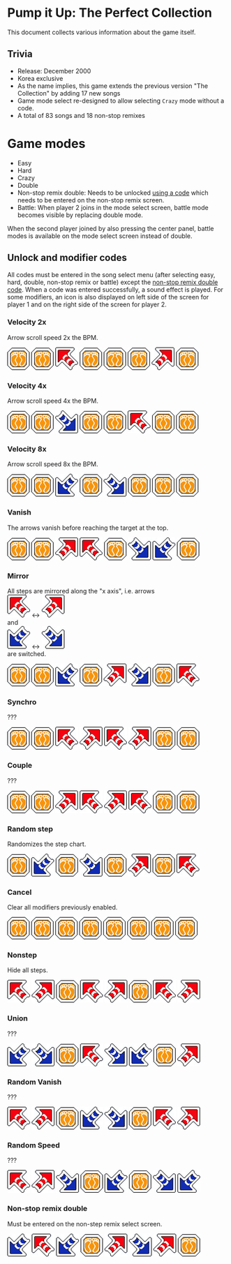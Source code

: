 # Pump it Up: The Perfect Collection
This document collects various information about the game itself.

## Trivia
* Release: December 2000
* Korea exclusive
* As the name implies, this game extends the previous version "The Collection" by adding 17 new songs
* Game mode select re-designed to allow selecting `Crazy` mode without a code.
* A total of 83 songs and 18 non-stop remixes

# Game modes
* Easy
* Hard
* Crazy
* Double
* Non-stop remix double: Needs to be unlocked [using a code](#non-stop-remix-double) which needs to be entered on the
non-stop remix screen.
* Battle: When player 2 joins in the mode select screen, battle mode becomes visible by replacing double mode.

When the second player joined by also pressing the center panel, battle modes is available on the mode select screen
instead of double.

## Unlock and modifier codes
All codes must be entered in the song select menu (after selecting easy, hard, double, non-stop remix or battle) except
the [non-stop remix double code](#non-stop-remix-double). When a code was entered successfully, a sound effect is
played. For some modifiers, an icon is also displayed on left side of the screen for player 1 and on the right side of
the screen for player 2.

### Velocity 2x
Arrow scroll speed 2x the BPM.

![](image/arrow/c.png)
![](image/arrow/c.png)
![](image/arrow/ul.png)
![](image/arrow/c.png)
![](image/arrow/c.png)
![](image/arrow/c.png)
![](image/arrow/ur.png)
![](image/arrow/c.png)

### Velocity 4x
Arrow scroll speed 4x the BPM.

![](image/arrow/c.png)
![](image/arrow/c.png)
![](image/arrow/dr.png)
![](image/arrow/c.png)
![](image/arrow/c.png)
![](image/arrow/ul.png)
![](image/arrow/c.png)
![](image/arrow/c.png)

### Velocity 8x
Arrow scroll speed 8x the BPM.

![](image/arrow/c.png)
![](image/arrow/c.png)
![](image/arrow/dl.png)
![](image/arrow/c.png)
![](image/arrow/dr.png)
![](image/arrow/c.png)
![](image/arrow/c.png)
![](image/arrow/c.png)

### Vanish
The arrows vanish before reaching the target at the top.

![](image/arrow/c.png)
![](image/arrow/c.png)
![](image/arrow/ur.png)
![](image/arrow/ul.png)
![](image/arrow/c.png)
![](image/arrow/dr.png)
![](image/arrow/dl.png)
![](image/arrow/c.png)

### Mirror
All steps are mirrored along the "x axis", i.e. arrows <br>
![](image/arrow/ul.png) <-> ![](image/arrow/ur.png)
<br>and<br>
![](image/arrow/dl.png) <-> ![](image/arrow/dr.png)
<br> are switched.

![](image/arrow/c.png)
![](image/arrow/c.png)
![](image/arrow/dl.png)
![](image/arrow/c.png)
![](image/arrow/ur.png)
![](image/arrow/dr.png)
![](image/arrow/c.png)
![](image/arrow/ul.png)

### Synchro
???

![](image/arrow/c.png)
![](image/arrow/c.png)
![](image/arrow/ul.png)
![](image/arrow/ur.png)
![](image/arrow/ul.png)
![](image/arrow/ur.png)
![](image/arrow/c.png)
![](image/arrow/c.png)

### Couple
???

![](image/arrow/c.png)
![](image/arrow/c.png)
![](image/arrow/ur.png)
![](image/arrow/ul.png)
![](image/arrow/ur.png)
![](image/arrow/ul.png)
![](image/arrow/c.png)
![](image/arrow/c.png)

### Random step
Randomizes the step chart.

![](image/arrow/c.png)
![](image/arrow/dl.png)
![](image/arrow/c.png)
![](image/arrow/dr.png)
![](image/arrow/c.png)
![](image/arrow/ur.png)
![](image/arrow/c.png)
![](image/arrow/ul.png)

### Cancel
Clear all modifiers previously enabled.

![](image/arrow/c.png)
![](image/arrow/c.png)
![](image/arrow/c.png)
![](image/arrow/c.png)
![](image/arrow/c.png)
![](image/arrow/c.png)
![](image/arrow/c.png)
![](image/arrow/c.png)

### Nonstep
Hide all steps.

![](image/arrow/ul.png)
![](image/arrow/ur.png)
![](image/arrow/c.png)
![](image/arrow/ul.png)
![](image/arrow/ur.png)
![](image/arrow/c.png)
![](image/arrow/ul.png)
![](image/arrow/ur.png)

### Union
???

![](image/arrow/dl.png)
![](image/arrow/dr.png)
![](image/arrow/c.png)
![](image/arrow/ul.png)
![](image/arrow/dr.png)
![](image/arrow/dl.png)
![](image/arrow/c.png)
![](image/arrow/ur.png)

### Random Vanish
???

![](image/arrow/ul.png)
![](image/arrow/ur.png)
![](image/arrow/c.png)
![](image/arrow/dl.png)
![](image/arrow/dr.png)
![](image/arrow/c.png)
![](image/arrow/ul.png)
![](image/arrow/ur.png)

### Random Speed
???

![](image/arrow/ul.png)
![](image/arrow/ur.png)
![](image/arrow/dr.png)
![](image/arrow/c.png)
![](image/arrow/dl.png)
![](image/arrow/c.png)
![](image/arrow/dr.png)
![](image/arrow/dl.png)

### Non-stop remix double
Must be entered on the non-step remix select screen.

![](image/arrow/dl.png)
![](image/arrow/ul.png)
![](image/arrow/dl.png)
![](image/arrow/c.png)
![](image/arrow/ur.png)
![](image/arrow/dr.png)
![](image/arrow/ur.png)
![](image/arrow/c.png)